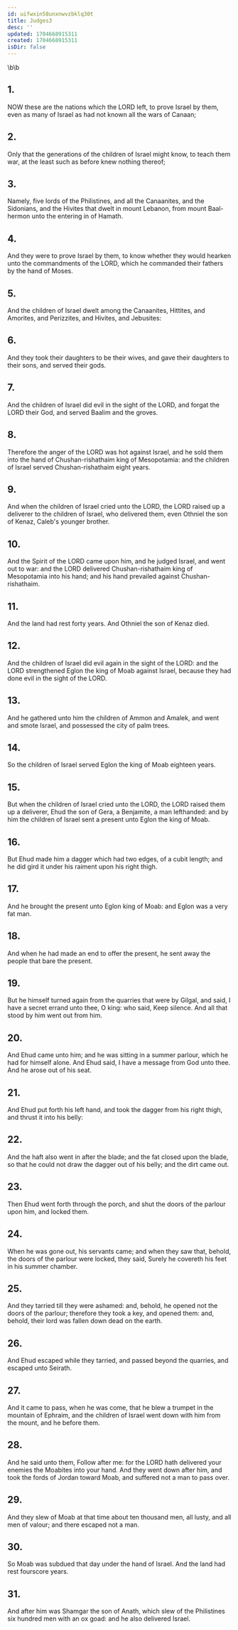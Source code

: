 ```yaml
---
id: uifwxin58unxnwvzbklq30t
title: Judges3
desc: ''
updated: 1704668915311
created: 1704668915311
isDir: false
---
```

\b\b
## 1.
NOW these are the nations which the LORD left, to prove Israel by them, even as many of Israel as had not known all the wars of Canaan;
## 2.
Only that the generations of the children of Israel might know, to teach them war, at the least such as before knew nothing thereof;
## 3.
Namely, five lords of the Philistines, and all the Canaanites, and the Sidonians, and the Hivites that dwelt in mount Lebanon, from mount Baal-hermon unto the entering in of Hamath.
## 4.
And they were to prove Israel by them, to know whether they would hearken unto the commandments of the LORD, which he commanded their fathers by the hand of Moses.
## 5.
And the children of Israel dwelt among the Canaanites, Hittites, and Amorites, and Perizzites, and Hivites, and Jebusites:
## 6.
And they took their daughters to be their wives, and gave their daughters to their sons, and served their gods.
## 7.
And the children of Israel did evil in the sight of the LORD, and forgat the LORD their God, and served Baalim and the groves.
## 8.
Therefore the anger of the LORD was hot against Israel, and he sold them into the hand of Chushan-rishathaim king of Mesopotamia: and the children of Israel served Chushan-rishathaim eight years.
## 9.
And when the children of Israel cried unto the LORD, the LORD raised up a deliverer to the children of Israel, who delivered them, even Othniel the son of Kenaz, Caleb's younger brother.
## 10.
And the Spirit of the LORD came upon him, and he judged Israel, and went out to war: and the LORD delivered Chushan-rishathaim king of Mesopotamia into his hand; and his hand prevailed against Chushan-rishathaim.
## 11.
And the land had rest forty years.  And Othniel the son of Kenaz died.
## 12.
And the children of Israel did evil again in the sight of the LORD: and the LORD strengthened Eglon the king of Moab against Israel, because they had done evil in the sight of the LORD.
## 13.
And he gathered unto him the children of Ammon and Amalek, and went and smote Israel, and possessed the city of palm trees.
## 14.
So the children of Israel served Eglon the king of Moab eighteen years.
## 15.
But when the children of Israel cried unto the LORD, the LORD raised them up a deliverer, Ehud the son of Gera, a Benjamite, a man lefthanded: and by him the children of Israel sent a present unto Eglon the king of Moab.
## 16.
But Ehud made him a dagger which had two edges, of a cubit length; and he did gird it under his raiment upon his right thigh.
## 17.
And he brought the present unto Eglon king of Moab: and Eglon was a very fat man.
## 18.
And when he had made an end to offer the present, he sent away the people that bare the present.
## 19.
But he himself turned again from the quarries that were by Gilgal, and said, I have a secret errand unto thee, O king: who said, Keep silence.  And all that stood by him went out from him.
## 20.
And Ehud came unto him; and he was sitting in a summer parlour, which he had for himself alone.  And Ehud said, I have a message from God unto thee.  And he arose out of his seat.
## 21.
And Ehud put forth his left hand, and took the dagger from his right thigh, and thrust it into his belly:
## 22.
And the haft also went in after the blade; and the fat closed upon the blade, so that he could not draw the dagger out of his belly; and the dirt came out.
## 23.
Then Ehud went forth through the porch, and shut the doors of the parlour upon him, and locked them.
## 24.
When he was gone out, his servants came; and when they saw that, behold, the doors of the parlour were locked, they said, Surely he covereth his feet in his summer chamber.
## 25.
And they tarried till they were ashamed: and, behold, he opened not the doors of the parlour; therefore they took a key, and opened them: and, behold, their lord was fallen down dead on the earth.
## 26.
And Ehud escaped while they tarried, and passed beyond the quarries, and escaped unto Seirath.
## 27.
And it came to pass, when he was come, that he blew a trumpet in the mountain of Ephraim, and the children of Israel went down with him from the mount, and he before them.
## 28.
And he said unto them, Follow after me: for the LORD hath delivered your enemies the Moabites into your hand.  And they went down after him, and took the fords of Jordan toward Moab, and suffered not a man to pass over.
## 29.
And they slew of Moab at that time about ten thousand men, all lusty, and all men of valour; and there escaped not a man.
## 30.
So Moab was subdued that day under the hand of Israel.  And the land had rest fourscore years.
## 31.
And after him was Shamgar the son of Anath, which slew of the Philistines six hundred men with an ox goad: and he also delivered Israel.
